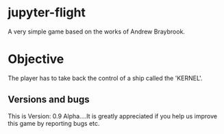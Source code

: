 # jupyter-flight
A very simple game based on the works of Andrew Braybrook.
# Objective
The player has to take back the control of a ship called the 'KERNEL'.
## Versions and bugs
This is Version: 0.9 Alpha....It is greatly appreciated if you help us improve this game by reporting bugs etc.

